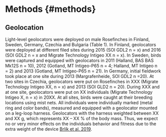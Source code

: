 
# Methods {#methods}

## Geolocation

Light-level geolocators were deployed on male Rosefinches in Finland, Sweden, Germany, Czechia and Bulgaria (Table 1). In Finland, geolocators were deployed at different filed sites during 2015 (SOI GDL2 n = x) and 2016 (SOI GDL2 n = x and Migrate Technology Intigeo XX n = x). In Sweden, birds were captured and equipped with geolocators in 2011 (Halland, BAS BAS Mk12S n = 10), 2012 (Gotland, MT Intigeo-P65 n = 4; Halland, MT Intigeo n =  2) and  2013 (Gotland, MT Intigeo-P65 n = 21). In Germany, initial fieldwork took place at one site during 2013 (Margrafenheide, SOI GDL2 n =20). At two sites in Czechia, geolocators were put on Rosefinches in XXX (Migrate Technology Intigeo XX, n = x) and 2013 (SOI GLD2 n = 20). During XXX and at one site, geolocators were put on XX individuals (Migrate Technology Intigeo X, n = x) in 20XX. At all sites, birds were caught at their breeding locations using mist nets. All individuals were individually marked (metal ring and color bands), measured and equipped with a geolocator mounted on a leg-loop harness. Geolocators with the harness weighted between XX and XX g, which represents XX – XX % of the body mass. Thus, we expect no or very minor effects on the individuals behavior and fitness due to the extra weight of the device [Brlík et al. 2019](#brlik_jae_2019).
